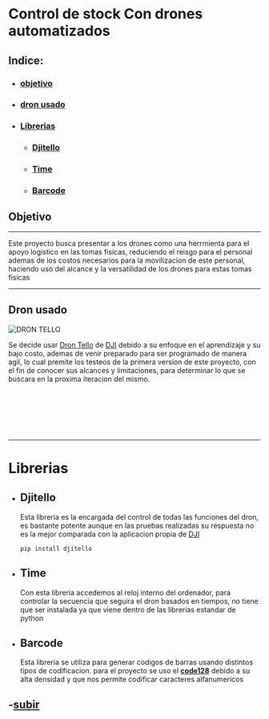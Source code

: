 # Control de stock Con drones automatizados
<a name="top"></a>
## **Indice:**
- ### [**objetivo**](#Item1)
- ### [**dron usado**](#Item2)
- ### [**Librerias**](#Item3)  
    - ### [**Djitello**](#Item4)  
    - ### [**Time**](#Item5)  
    - ### [**Barcode**](#Item6)  



<a name="Item1"></a>
## **Objetivo** 

---
Este proyecto busca presentar a los drones como una herrmienta para el apoyo logistico en las tomas fisicas, reduciendo el reisgo para el personal ademas de los costos necesarios para la movilizacion de este personal, haciendo uso del alcance y la versatilidad de los drones para estas tomas fisicas 

---

<a name="Item2"></a>
## **Dron usado**

![DRON TELLO](https://skymotion.com.co/wp-content/uploads/2020/06/medium_aeb2fa7f-0bb6-4c10-a8a9-b75b39e9527d.jpg)


Se decide usar [Dron Tello](https://m.dji.com/product/tello) de [DJI](https://www.dji.com/)
 debido a su enfoque en el aprendizaje y su bajo costo, ademas de venir preparado para ser programado de manera agil, lo cual premite los testeos de la primera version de este proyecto, con el fin de conocer sus alcances y limitaciones, para determinar lo que se buscara en la proxima iteracion del mismo.

<br/>
<br/>
<br/>
<br/>
<br/>


***

<a name="Item3"></a>
# **Librerias**


<a name="Item4"></a>
- ## **Djitello** 
    
  Esta libreria es la encargada del control de todas las funciones del dron, es bastante potente aunque en las pruebas realizadas su respuesta no es la mejor comparada con la aplicacion propia de [DJI](https://www.dji.com/)  
  ~~~
  pip install djitello
  ~~~

<a name="Item5"></a>

- ## **Time**
  
  Con esta libreria accedemos al reloj interno del ordenador, para controlar la secuencia que seguira el dron basados en tiempos, no tiene que ser instalada ya que viene dentro de las librerias estandar de python

<a name="Item6"></a>

- ## **Barcode**
  Esta libreria se utiliza para generar codigos de barras usando distintos tipos de codificacion. para el proyecto se uso el [**code128**](https://es.wikipedia.org/wiki/Code_128) debido a su alta densidad y que nos permite codificar caracteres alfanumericos






## -[**subir**](#top) 


